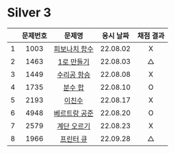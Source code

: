 # Silver 3

|     | 문제번호 |           문제명           | 응시 날짜 | 채점 결과 |
| :-: | :------: | :------------------------: | :-------: | :-------: |
|  1  |   1003   | [피보나치 함수](./1003.js) | 22.08.02  |     X     |
|  2  |   1463   |  [1로 만들기](./1463.js)   | 22.08.03  |     △     |
|  3  |   1449   |  [수리공 항승](./1449.js)  | 22.08.08  |     X     |
|  4  |   1735   |    [분수 합](./1735.js)    | 22.08.10  |     O     |
|  5  |   2193   |    [이친수](./2193.js)     | 22.08.17  |     X     |
|  6  |   4948   | [베르트랑 공준](./4948.js) | 22.08.20  |     O     |
|  7  |   2579   |  [계단 오르기](./2579.js)  | 22.08.23  |     X     |
|  8  |   1966   |   [프린터 큐](./1966.js)   | 22.09.28  |     △     |
